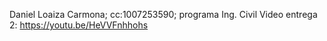 Daniel Loaiza Carmona; cc:1007253590; programa Ing. Civil
Video entrega 2: https://youtu.be/HeVVFnhhohs

